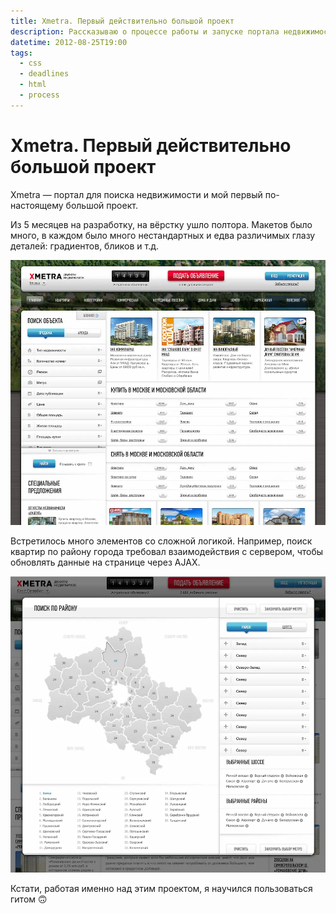 ```yaml
---
title: Xmetra. Первый действительно большой проект
description: Рассказываю о процессе работы и запуске портала недвижимости Xmetra.
datetime: 2012-08-25T19:00
tags:
  - css
  - deadlines
  - html
  - process
---
```


# Xmetra. Первый действительно большой проект

Xmetra — портал для поиска недвижимости и мой первый по-настоящему большой проект.

Из 5 месяцев на разработку, на вёрстку ушло полтора. Макетов было много, в каждом было много нестандартных и едва различимых глазу деталей: градиентов, бликов и т.д.

![Главная страница](./xmetra-main.webp)

Встретилось много элементов со сложной логикой. Например, поиск квартир по району города требовал взаимодействия с сервером, чтобы обновлять данные на странице через AJAX.

![Страница поиска по району города](./xmetra-search.webp)

Кстати, работая именно над этим проектом, я научился пользоваться гитом 🙃
